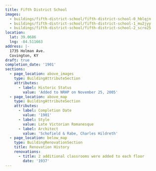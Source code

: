 ```yaml
---
title: Fifth District School
images:
  - buildings/fifth-district-school/fifth-district-school-0_hblqjn
  - buildings/fifth-district-school/fifth-district-school-1_mu2jyy
  - buildings/fifth-district-school/fifth-district-school-2_scro25
location:
  lat: 39.0686
  lng: -84.511663
address: |-
  1735 Holman Ave.
  Covington, KY
draft: true
completion_date: '1901'
sections:
  - page_location: above_images
    type: BuildingAttributeSection
    attributes:
      - label: Historic Status
        value: 'Added to NRHP on November 25, 2005'
  - page_location: above_map
    type: BuildingAttributeSection
    attributes:
      - label: Completion Date
        value: '1901'
      - label: Style
        value: Late Victorian Romanesque
      - label: Architect
        value: 'Schofield & Rabe, Charles Hildreth'
  - page_location: below_map
    type: BuildingRenovationSection
    title: Renovation History
    renovations:
      - title: 2 additional classrooms were added to each floor
        date: '1937'
---
```


